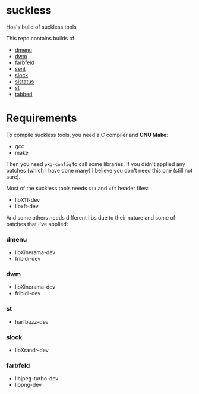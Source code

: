 # suckless

Hos's build of suckless tools

This repo contains builds of:

- [dmenu](dmenu/README.md)
- [dwm](dwm/README.md)
- [farbfeld](farbfeld/README.md)
- [sent](sent/README.md)
- [slock](slock/README.md)
- [slstatus](slstatus/README.md)
- [st](st/README.md)
- [tabbed](tabbed/README.md)

# Requirements

To compile suckless tools, you need a C compiler and **GNU Make**:

- gcc
- make

Then you need `pkg-config` to call some libraries.
If you didn't applied any patches (which I have done many)
I believe you don't need this one (still not sure).

Most of the suckless tools needs `X11` and `xft` header files:

- libX11-dev
- libxft-dev

And some others needs different libs due to their nature
and some of patches that I've applied:

### dmenu

- libXinerama-dev
- fribidi-dev

### dwm

- libXinerama-dev
- fribidi-dev

### st

- harfbuzz-dev

### slock

- libXrandr-dev

### farbfeld

- libjpeg-turbo-dev
- libpng-dev
